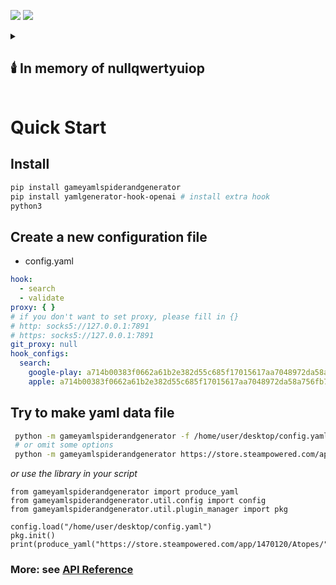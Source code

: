![](https://github.com/FurryGamesIndex/GameYamlSpiderAndGenerator/actions/workflows/Test%20Default%20Hooks.yml/badge.svg)
![](https://github.com/FurryGamesIndex/GameYamlSpiderAndGenerator/actions/workflows/Test%20Main%20Program.yml/badge.svg)
<details>
  <summary><h2>🕯️ In memory of nullqwertyuiop</h2></summary>

We are deeply saddened by the loss of our dear friend, [nullqwertyuiop](https://github.com/nullqwertyuiop) , who passed away on December 30, 2024. His kindness, generosity, and contributions to this project will never be forgotten. His commitment to excellence and selflessness made a lasting impact, and we are forever grateful for his support and friendship.
Rest in peace, nullqwertyuiop.

</details>

# Quick Start

## Install

```sh
pip install gameyamlspiderandgenerator
pip install yamlgenerator-hook-openai # install extra hook
python3
```

## Create a new configuration file

- config.yaml

```yaml
hook:
  - search
  - validate
proxy: { }
# if you don't want to set proxy, please fill in {}
# http: socks5://127.0.0.1:7891
# https: socks5://127.0.0.1:7891
git_proxy: null
hook_configs:
  search:
    google-play: a714b00383f0662a61b2e382d55c685f17015617aa7048972da58a756fb75e90
    apple: a714b00383f0662a61b2e382d55c685f17015617aa7048972da58a756fb75e90

```

## Try to make yaml data file

```bash
 python -m gameyamlspiderandgenerator -f /home/user/desktop/config.yaml  https://store.steampowered.com/app/290340/Armello/ -o 1.zip
 # or omit some options
 python -m gameyamlspiderandgenerator https://store.steampowered.com/app/290340/Armello/

```

*or use the library in your script*

```python3
from gameyamlspiderandgenerator import produce_yaml
from gameyamlspiderandgenerator.util.config import config
from gameyamlspiderandgenerator.util.plugin_manager import pkg

config.load("/home/user/desktop/config.yaml")
pkg.init()
print(produce_yaml("https://store.steampowered.com/app/1470120/Atopes/"))
```

### More: see [API Reference](https://github.com/FurryGamesIndex/GameYamlSpiderAndGenerator/wiki/Api-Reference)
